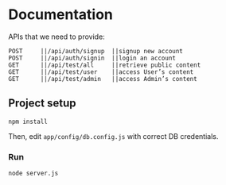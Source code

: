 # Documentation
 APIs that we need to provide:
```
POST	 ||/api/auth/signup	 ||signup new account
POST	 ||/api/auth/signin	 ||login an account
GET	     ||/api/test/all	 ||retrieve public content
GET	     ||/api/test/user	 ||access User’s content
GET	     ||/api/test/admin	 ||access Admin’s content
```
## Project setup
```
npm install
```

Then, edit `app/config/db.config.js` with correct DB credentials.

### Run
```
node server.js
```
